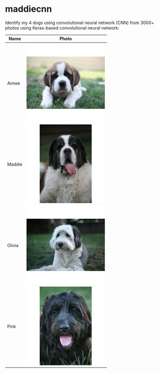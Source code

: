 # maddiecnn
Identify my 4 dogs using convolutional neural network (CNN) from 3000+ photos using Keras-based convolutional neural network:

| Name   |   Photo                                          |
|---|---|
| Aimee | ![Image of Aimee](assets/images/a_02059.jpg_256x256.jpg) |
| Maddie | ![Image of Maddie](assets/images/m_01409.jpg_256x256.jpg) |
| Olivia | ![Image of Olivia](assets/images/o_01106.jpg_256x256.jpg) |
| Pink | ![Image of Pink](assets/images/p_01216.jpg_256x256.jpg) |

